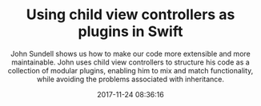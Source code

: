 ---
title: "Using child view controllers as plugins in Swift"
subtitle: "John Sundell shows us how to make our code more extensible and more maintainable. John uses child view controllers to structure his code as a collection of modular plugins, enabling him to mix and match functionality, while avoiding the problems associated with inheritance."
tags: ["plugin","modular","iOS"]
link: "https://www.swiftbysundell.com/posts/using-child-view-controllers-as-plugins-in-swift"
date: "2017-11-24 08:36:16"
---